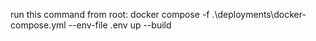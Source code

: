 run this command from root:
docker compose -f .\deployments\docker-compose.yml --env-file .env up --build
